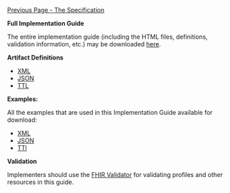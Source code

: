 [Previous Page - The Specification](the_specification.html)

**Full Implementation Guide**

The entire implementation guide (including the HTML files, definitions, validation information, etc.) may be downloaded [here](full-ig.zip).

**Artifact Definitions**

* [XML](definitions.xml.zip)
* [JSON](definitions.json.zip)
* [TTL](definitions.ttl.zip)

**Examples:** 

All the examples that are used in this Implementation Guide available for download:

* [XML](examples.xml.zip)
* [JSON](examples.json.zip)
* [TTl](examples.ttl.zip)

**Validation**

Implementers should use the [FHIR Validator](https://confluence.hl7.org/display/FHIR/Using+the+FHIR+Validator) for validating profiles and other resources in this guide.